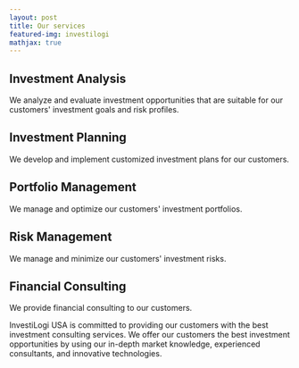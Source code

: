 ```yaml
---
layout: post
title: Our services
featured-img: investilogi
mathjax: true
---
```




<html lang="en">
<head>
  <meta charset="UTF-8">
</head>
<body>

<h2>Investment Analysis</h2>
<p>We analyze and evaluate investment opportunities that are suitable for our customers' investment goals and risk profiles.</p>

<h2>Investment Planning</h2>
<p>We develop and implement customized investment plans for our customers.</p>

<h2>Portfolio Management</h2>
<p>We manage and optimize our customers' investment portfolios.</p>

<h2>Risk Management</h2>
<p>We manage and minimize our customers' investment risks.</p>

<h2>Financial Consulting</h2>
<p>We provide financial consulting to our customers.</p>

<p>InvestiLogi USA is committed to providing our customers with the best investment consulting services. We offer our customers the best investment opportunities by using our in-depth market knowledge, experienced consultants, and innovative technologies.</p>

</body>
</html>
